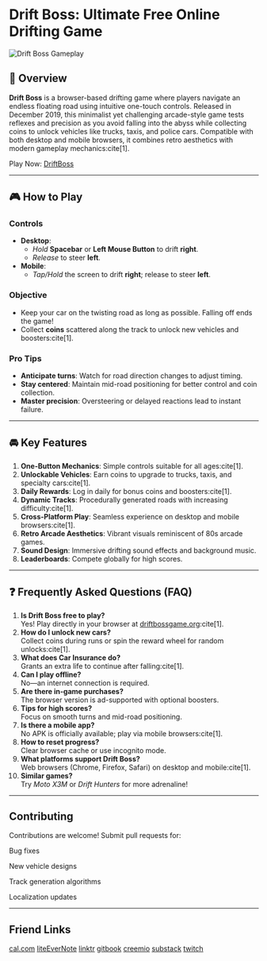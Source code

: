 # Drift Boss: Ultimate Free Online Drifting Game  

![Drift Boss Gameplay](https://via.placeholder.com/800x400.png?text=Drift+Boss+Gameplay+Preview)  

## 🌟 Overview  
**Drift Boss** is a browser-based drifting game where players navigate an endless floating road using intuitive one-touch controls. Released in December 2019, this minimalist yet challenging arcade-style game tests reflexes and precision as you avoid falling into the abyss while collecting coins to unlock vehicles like trucks, taxis, and police cars. Compatible with both desktop and mobile browsers, it combines retro aesthetics with modern gameplay mechanics:cite[1].  

Play Now: [DriftBoss](http://driftbossgame.org/)

---  

## 🎮 How to Play  
### Controls  
- **Desktop**:  
  - *Hold* **Spacebar** or **Left Mouse Button** to drift **right**.  
  - *Release* to steer **left**.  
- **Mobile**:  
  - *Tap/Hold* the screen to drift **right**; release to steer **left**.  

### Objective  
- Keep your car on the twisting road as long as possible. Falling off ends the game!  
- Collect **coins** scattered along the track to unlock new vehicles and boosters:cite[1].  

### Pro Tips  
- **Anticipate turns**: Watch for road direction changes to adjust timing.  
- **Stay centered**: Maintain mid-road positioning for better control and coin collection.  
- **Master precision**: Oversteering or delayed reactions lead to instant failure.  

---  

## 🚘 Key Features  
1. **One-Button Mechanics**: Simple controls suitable for all ages:cite[1].  
2. **Unlockable Vehicles**: Earn coins to upgrade to trucks, taxis, and specialty cars:cite[1].  
3. **Daily Rewards**: Log in daily for bonus coins and boosters:cite[1].  
4. **Dynamic Tracks**: Procedurally generated roads with increasing difficulty:cite[1].  
5. **Cross-Platform Play**: Seamless experience on desktop and mobile browsers:cite[1].  
6. **Retro Arcade Aesthetics**: Vibrant visuals reminiscent of 80s arcade games.  
7. **Sound Design**: Immersive drifting sound effects and background music.  
8. **Leaderboards**: Compete globally for high scores.  

---  

## ❓ Frequently Asked Questions (FAQ)  
1. **Is Drift Boss free to play?**  
   Yes! Play directly in your browser at [driftbossgame.org](http://driftbossgame.org/):cite[1].  
2. **How do I unlock new cars?**  
   Collect coins during runs or spin the reward wheel for random unlocks:cite[1].  
3. **What does Car Insurance do?**  
   Grants an extra life to continue after falling:cite[1].  
4. **Can I play offline?**  
   No—an internet connection is required.  
5. **Are there in-game purchases?**  
   The browser version is ad-supported with optional boosters.  
6. **Tips for high scores?**  
   Focus on smooth turns and mid-road positioning.  
7. **Is there a mobile app?**  
   No APK is officially available; play via mobile browsers:cite[1].  
8. **How to reset progress?**  
   Clear browser cache or use incognito mode.  
9. **What platforms support Drift Boss?**  
   Web browsers (Chrome, Firefox, Safari) on desktop and mobile:cite[1].  
10. **Similar games?**  
    Try *Moto X3M* or *Drift Hunters* for more adrenaline!  

---  
## Contributing
Contributions are welcome! Submit pull requests for:

Bug fixes

New vehicle designs

Track generation algorithms

Localization updates

---
## Friend Links
[cal.com](https://cal.com/drift-boss)
[liteEverNote](https://share.evernote.com/note/f0d88b2d-f712-8703-c429-d7ea88aeba52)
[linktr](https://linktr.ee/driftbossgameorg)
[gitbook](https://driftbosss-organization.gitbook.io/driftbossgame.org#drift-boss-the-neuroscience-of-flow-state-in-minimalist-racing)
[creemio](https://www.creem.io/bip/driftboss)
[substack](https://substack.com/@driftbossgameorg/notes)
[twitch](https://m.twitch.tv/driftbossgame)
